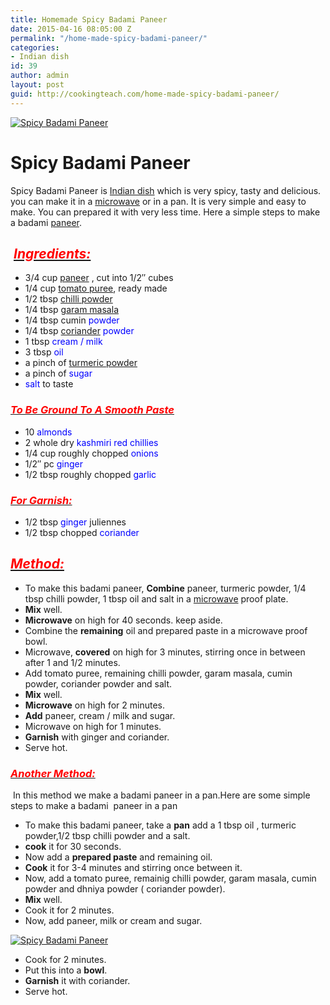```yaml
---
title: Homemade Spicy Badami Paneer
date: 2015-04-16 08:05:00 Z
permalink: "/home-made-spicy-badami-paneer/"
categories:
- Indian dish
id: 39
author: admin
layout: post
guid: http://cookingteach.com/home-made-spicy-badami-paneer/
---
```


[![Spicy Badami Paneer](http://4.bp.blogspot.com/-brNfo8VSkUY/VS9jo7Dz4WI/AAAAAAAAAQk/neYht8KZGJI/s1600/badami.jpg "Spicy Badami Paneer")](http://4.bp.blogspot.com/-brNfo8VSkUY/VS9jo7Dz4WI/AAAAAAAAAQk/neYht8KZGJI/s1600/badami.jpg)

# Spicy Badami Paneer

Spicy Badami Paneer is [Indian dish](http://en.wikipedia.org/wiki/Indian_cuisine "Indian cuisine") which is very spicy, tasty and delicious. you can make it in a [microwave](http://en.wikipedia.org/wiki/Microwave "Microwave") or in a pan. It is very simple and easy to make. You can prepared it with very less time. Here a simple steps to make a badami [paneer](http://en.wikipedia.org/wiki/Paneer "Paneer").

##  **_<u><span style="color: red;">Ingredients:</span></u>_**

*   3/4 cup [paneer](http://en.wikipedia.org/wiki/Paneer "Paneer") , cut into 1/2″ cubes
*   1/4 cup [tomato puree](http://en.wikipedia.org/wiki/Tomato_pur%C3%A9e "Tomato purée"), ready made
*   1/2 tbsp [chilli powder](http://en.wikipedia.org/wiki/Chili_powder "Chili powder")
*   1/4 tbsp [garam masala](http://en.wikipedia.org/wiki/Garam_masala "Garam masala")
*   1/4 tbsp cumin <span style="color: blue;">powder</span>
*   1/4 tbsp [coriander](http://en.wikipedia.org/wiki/Coriander "Coriander") <span style="color: blue;">powder</span>
*   1 tbsp <span style="color: blue;">cream / milk</span>
*   3 tbsp <span style="color: blue;">oil</span>
*   a pinch of [turmeric powder](http://en.wikipedia.org/wiki/Turmeric "Turmeric")
*   a pinch of <span style="color: blue;">sugar</span>
*   <span style="color: blue;">salt</span> to taste

### **_<u><span style="color: red;">To Be Ground To A Smooth Paste</span></u>_**

*   10 <span style="color: blue;">almonds</span>
*   2 whole dry <span style="color: blue;">kashmiri red chillies</span>
*   1/4 cup roughly chopped <span style="color: blue;">onions</span>
*   1/2″ pc <span style="color: blue;">ginger</span>
*   1/2 tbsp roughly chopped <span style="color: blue;">garlic</span>

### _<u><span style="color: red;">For Garnish:</span></u>_

*   1/2 tbsp <span style="color: blue;">ginger</span> juliennes
*   1/2 tbsp chopped <span style="color: blue;">coriander</span>

## _<u><span style="color: red;">Method:</span></u>_

*   To make this badami paneer, **Combine** paneer, turmeric powder, 1/4 tbsp chilli powder, 1 tbsp oil and salt in a [microwave](http://en.wikipedia.org/wiki/Microwave "Microwave") proof plate.
*   **Mix** well.
*   **Microwave** on high for 40 seconds. keep aside.
*   Combine the **remaining** oil and prepared paste in a microwave proof bowl.
*   Microwave, **covered** on high for 3 minutes, stirring once in between after 1 and 1/2 minutes.
*   Add tomato puree, remaining chilli powder, garam masala, cumin powder, coriander powder and salt.
*   **Mix** well.
*   **Microwave** on high for 2 minutes.
*   **Add** paneer, cream / milk and sugar.
*   Microwave on high for 1 minutes.
*   **Garnish** with ginger and coriander.
*   Serve hot.

### _<u><span style="color: red;">Another Method:</span></u>_

 In this method we make a badami paneer in a pan.Here are some simple steps to make a badami  paneer in a pan

*   To make this badami paneer, take a **pan** add a 1 tbsp oil , turmeric powder,1/2 tbsp chilli powder and a salt.
*   **cook** it for 30 seconds.
*   Now add a **prepared paste** and remaining oil.
*   **Cook** it for 3-4 minutes and stirring once between it.
*   Now, add a tomato puree, remainig chilli powder, garam masala, cumin powder and dhniya powder ( coriander powder).
*   **Mix** well.
*   Cook it for 2 minutes.
*   Now, add paneer, milk or cream and sugar.

[![Spicy Badami Paneer](http://1.bp.blogspot.com/-eyhwdRI4DWY/VS9kUjbT-hI/AAAAAAAAAQs/jtHJTttHj1I/s1600/IMG_0841.JPG "Spicy Badami Paneer")](http://1.bp.blogspot.com/-eyhwdRI4DWY/VS9kUjbT-hI/AAAAAAAAAQs/jtHJTttHj1I/s1600/IMG_0841.JPG)

*   Cook for 2 minutes.
*   Put this into a **bowl**.
*   **Garnish** it with coriander.
*   Serve hot.
